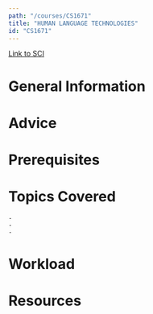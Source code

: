 ```yaml
---
path: "/courses/CS1671"
title: "HUMAN LANGUAGE TECHNOLOGIES"
id: "CS1671"
---
```

[Link to SCI]("http://courses.sci.pitt.edu/courses/courses/view/CS-1671")

# General Information

# Advice


# Prerequisites
<!-- PREREQ_REPLACEMENT (Do not remove) -->

<!-- END PREREQ_REPLACEMENT (Do not remove) -->
# Topics Covered
	- 
	-
	-
# Workload

<!-- TESTIMONIALS
# Testimonials
This gets replaced with Gatsby, its
data comes from Google Sheets for easier
editing!
-->

# Resources

